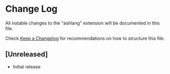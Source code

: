 # Change Log

All notable changes to the "ashlang" extension will be documented in this file.

Check [Keep a Changelog](http://keepachangelog.com/) for recommendations on how to structure this file.

## [Unreleased]

- Initial release